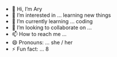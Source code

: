 - 👋 Hi, I’m Ary
- 👀 I’m interested in ... learning new things
- 🌱 I’m currently learning ... coding
- 💞️ I’m looking to collaborate on ...
- 📫 How to reach me ... 
- 😄 Pronouns: ... she / her
- ⚡ Fun fact: ... 8

<!---
FlyhighAgent/FlyhighAgent is a ✨ special ✨ repository because its `README.md` (this file) appears on your GitHub profile.
You can click the Preview link to take a look at your changes.
--->
